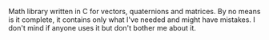 Math library written in C for vectors, quaternions and matrices.
By no means is it complete, it contains only what I've needed and might have mistakes.
I don't mind if anyone uses it but don't bother me about it.
